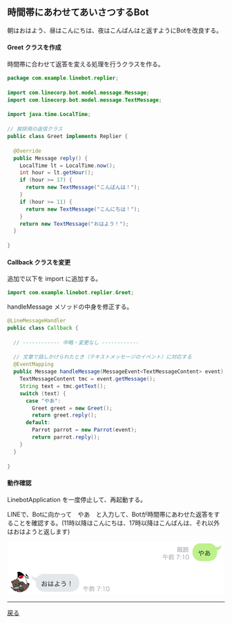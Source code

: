 ## 時間帯にあわせてあいさつするBot

朝はおはよう、昼はこんにちは、夜はこんばんはと返すようにBotを改良する。

#### Greet クラスを作成

時間帯に合わせて返答を変える処理を行うクラスを作る。

```java
package com.example.linebot.replier;

import com.linecorp.bot.model.message.Message;
import com.linecorp.bot.model.message.TextMessage;

import java.time.LocalTime;

// 挨拶用の返信クラス
public class Greet implements Replier {

  @Override
  public Message reply() {
    LocalTime lt = LocalTime.now();
    int hour = lt.getHour();
    if (hour >= 17) {
      return new TextMessage("こんばんは！");
    }
    if (hour >= 11) {
      return new TextMessage("こんにちは！");
    }
    return new TextMessage("おはよう！");
  }

}
```

#### Callback クラスを変更

追加で以下を import に追加する。

```java
import com.example.linebot.replier.Greet;
```

handleMessage メソッドの中身を修正する。

```java
@LineMessageHandler
public class Callback {

  // ------------ 中略・変更なし ------------ 

  // 文章で話しかけられたとき（テキストメッセージのイベント）に対応する
  @EventMapping
  public Message handleMessage(MessageEvent<TextMessageContent> event) {
    TextMessageContent tmc = event.getMessage();
    String text = tmc.getText();
    switch (text) {
      case "やあ":
        Greet greet = new Greet();
        return greet.reply();
      default:
        Parrot parrot = new Parrot(event);
        return parrot.reply();
    }
  }

}
```

#### 動作確認

LinebotApplication を一度停止して、再起動する。

LINEで、Botに向かって　やあ　と入力して、Botが時間帯にあわせた返答をすることを確認する。(11時以降はこんにちは、17時以降はこんばんは、それ以外はおはようと返します)

![あいさつ時の動作](fig06a.png)

-----

[戻る](../../README.md)
